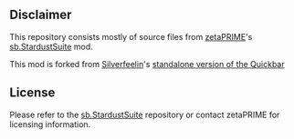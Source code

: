 ## Disclaimer
This repository consists mostly of source files from [zetaPRIME](https://github.com/zetaPRIME)'s [sb.StardustSuite](https://github.com/zetaPRIME/sb.StardustSuite) mod.

This mod is forked from [Silverfeelin](https://github.com/Silverfeelin)'s [standalone version of the Quickbar](https://github.com/Silverfeelin/Starbound-Quickbar-Mini)

## License

Please refer to the [sb.StardustSuite](https://github.com/zetaPRIME/sb.StardustSuite) repository or contact zetaPRIME for licensing information.
